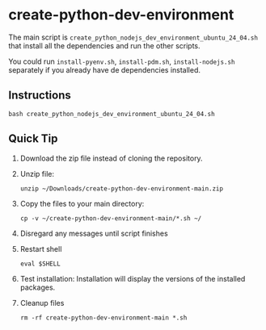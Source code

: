 # create-python-dev-environment

The main script is `create_python_nodejs_dev_environment_ubuntu_24_04.sh` that install all the dependencies and run the other scripts.

You could run `install-pyenv.sh`, `install-pdm.sh`, `install-nodejs.sh` separately if you already have de dependencies installed.

## Instructions

```
bash create_python_nodejs_dev_environment_ubuntu_24_04.sh
```

## Quick Tip

1. Download the zip file instead of cloning the repository.

2. Unzip file:
   ```
   unzip ~/Downloads/create-python-dev-environment-main.zip
   ```
3. Copy the files to your main directory:

   ```
   cp -v ~/create-python-dev-environment-main/*.sh ~/
   ```

4. Disregard any messages until script finishes

5. Restart shell

   ```
   eval $SHELL
   ```

6. Test installation:
   Installation will display the versions of the installed packages.

7. Cleanup files
   ```
   rm -rf create-python-dev-environment-main *.sh
   ```
